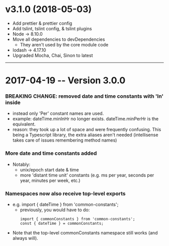 v3.1.0 (2018-05-03)
===================
*   Add prettier & prettier config
*   Add tslint, tslint config, & tslint plugins
*   Node -> 8.10.0
*   Move all dependencies to devDependencies
    *   They aren't used by the core module code
*   lodash -> 4.17.10
*   Upgraded Mocha, Chai, Sinon to latest

----

# 2017-04-19 -- Version 3.0.0
### BREAKING CHANGE: removed date and time constants with 'In' inside
  *  instead only 'Per' constant names are used.
  *  example: dateTime.minInHr no longer exists. dateTime.minPerHr is the equivalent.
  *  reason: they took up a lot of space and were frequently confusing. This being a Typescript library, the extra aliases aren't needed (intellisense takes care of issues remembering method names) 

### More date and time constants added
* Notably:
  * unix/epoch start date & time
  * more 'distant time unit' constants (e.g. ms per year, seconds per year, minutes per week, etc.)

### Namespaces now also receive top-level exports
* e.g. import { dateTime } from 'common-constants';
  *  previously, you would have to do:
	 ```
	 import { commonConstants } from 'common-constants';
	 const { dateTime } = commonConstants;
	 ```
* Note that the top-level commonConstants namespace still works (and always will).

